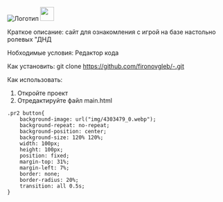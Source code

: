 ![Логотип](https://i.ytimg.com/vi/sXFJIiycVxE/maxresdefault.jpg "Логотип Github")
<img height="32" width="32" src="https://cdn.jsdelivr.net/npm/simple-icons@8.8.0/icons/adblockplus.svg" />

Краткое описание:
сайт для ознакомления с игрой на базе настольно ролевых "ДНД

Нобходимые условия:
 Редактор кода
 
 Как установить:
  git clone https://github.com/fironovgleb/-.git
 
 Как использовать:
  1. Откройте проект
  2. Отредактируйте файл main.html

```
.pr2 button{
    background-image: url("img/4303479_0.webp");
    background-repeat: no-repeat;
    background-position: center;
    background-size: 120% 120%;
    width: 100px;
    height: 100px;
    position: fixed;
    margin-top: 31%;
    margin-left: 7%;
    border: none;
    border-radius: 20%;
    transition: all 0.5s;
}
```